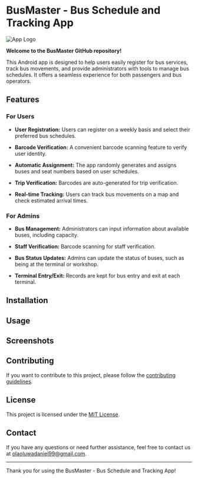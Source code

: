 
# BusMaster - Bus Schedule and Tracking App

![App Logo](https://encrypted-tbn0.gstatic.com/images?q=tbn:ANd9GcQInJnKASaUGtonXkym8EcDcpRy9uI0V88xgA&usqp=CAU) 

**Welcome to the BusMaster GitHub repository!**

This Android app is designed to help users easily register for bus services, track bus movements, and provide administrators with tools to manage bus schedules. It offers a seamless experience for both passengers and bus operators.

## Features

### For Users
- **User Registration:** Users can register on a weekly basis and select their preferred bus schedules.

- **Barcode Verification:** A convenient barcode scanning feature to verify user identity.

- **Automatic Assignment:** The app randomly generates and assigns buses and seat numbers based on user schedules.

- **Trip Verification:** Barcodes are auto-generated for trip verification.

- **Real-time Tracking:** Users can track bus movements on a map and check estimated arrival times.

### For Admins
- **Bus Management:** Administrators can input information about available buses, including capacity.

- **Staff Verification:** Barcode scanning for staff verification.

- **Bus Status Updates:** Admins can update the status of buses, such as being at the terminal or workshop.

- **Terminal Entry/Exit:** Records are kept for bus entry and exit at each terminal.

## Installation

<!-- Provide instructions on how to install the app, dependencies, and setup -->

## Usage

<!-- Instructions on how to use the app for both users and admins -->

## Screenshots

<!-- You can include screenshots of the app to give users a visual preview -->

## Contributing

If you want to contribute to this project, please follow the [contributing guidelines](CONTRIBUTING.md).

## License

This project is licensed under the [MIT License](LICENSE).

## Contact

If you have any questions or need further assistance, feel free to contact us at olaoluwadaniel99@gmail.com.

<!-- Additional contact or support information can be provided here -->

---

Thank you for using the BusMaster - Bus Schedule and Tracking App!
